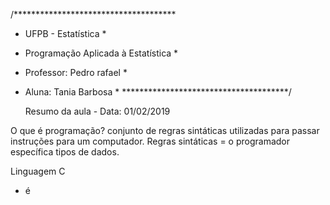 /*************************************
* UFPB - Estatística                 *
* Programação Aplicada à Estatística *
* Professor: Pedro rafael            *
* Aluna: Tania Barbosa               *
**************************************/

  Resumo da aula - Data: 01/02/2019
  
O que é programação? conjunto de regras sintáticas utilizadas para passar instruções para um computador.
Regras sintáticas = o programador específica tipos de dados.

Linguagem C
* é 

     
